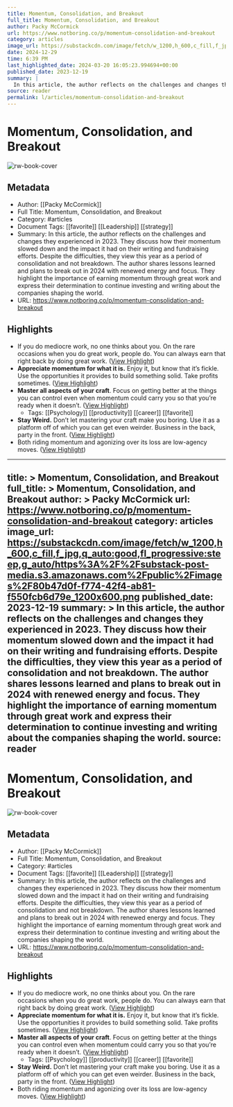 ```yaml
---
title: Momentum, Consolidation, and Breakout
full_title: Momentum, Consolidation, and Breakout
author: Packy McCormick
url: https://www.notboring.co/p/momentum-consolidation-and-breakout
category: articles
image_url: https://substackcdn.com/image/fetch/w_1200,h_600,c_fill,f_jpg,q_auto:good,fl_progressive:steep,g_auto/https%3A%2F%2Fsubstack-post-media.s3.amazonaws.com%2Fpublic%2Fimages%2F80b47d0f-f774-42f4-ab81-f550fcb6d79e_1200x600.png
date: 2024-12-29
time: 6:39 PM
last_highlighted_date: 2024-03-20 16:05:23.994694+00:00
published_date: 2023-12-19
summary: |
  In this article, the author reflects on the challenges and changes they experienced in 2023. They discuss how their momentum slowed down and the impact it had on their writing and fundraising efforts. Despite the difficulties, they view this year as a period of consolidation and not breakdown. The author shares lessons learned and plans to break out in 2024 with renewed energy and focus. They highlight the importance of earning momentum through great work and express their determination to continue investing and writing about the companies shaping the world.
source: reader
permalink: l/articles/momentum-consolidation-and-breakout
---
```

# Momentum, Consolidation, and Breakout

![rw-book-cover](https://substackcdn.com/image/fetch/w_1200,h_600,c_fill,f_jpg,q_auto:good,fl_progressive:steep,g_auto/https%3A%2F%2Fsubstack-post-media.s3.amazonaws.com%2Fpublic%2Fimages%2F80b47d0f-f774-42f4-ab81-f550fcb6d79e_1200x600.png)

## Metadata
- Author: [[Packy McCormick]]
- Full Title: Momentum, Consolidation, and Breakout
- Category: #articles
- Document Tags: [[favorite]] [[Leadership]] [[strategy]] 
- Summary: In this article, the author reflects on the challenges and changes they experienced in 2023. They discuss how their momentum slowed down and the impact it had on their writing and fundraising efforts. Despite the difficulties, they view this year as a period of consolidation and not breakdown. The author shares lessons learned and plans to break out in 2024 with renewed energy and focus. They highlight the importance of earning momentum through great work and express their determination to continue investing and writing about the companies shaping the world.
- URL: https://www.notboring.co/p/momentum-consolidation-and-breakout

## Highlights
- If you do mediocre work, no one thinks about you. On the rare occasions when you do great work, people do. You can always earn that right back by doing great work. ([View Highlight](https://read.readwise.io/read/01hse9fa5ray74z4x6bkep8ep5))
- **Appreciate momentum for what it is.** Enjoy it, but know that it’s fickle. Use the opportunities it provides to build something solid. Take profits sometimes. ([View Highlight](https://read.readwise.io/read/01hse9qfj85z5jrqzc63pgddfp))
- **Master all aspects of your craft**. Focus on getting better at the things you can control even when momentum could carry you so that you’re ready when it doesn’t. ([View Highlight](https://read.readwise.io/read/01hse9qpee5yy4h0t54ffzz3ht))
    - Tags: [[Psychology]] [[productivity]] [[career]] [[favorite]] 
- **Stay Weird.** Don’t let mastering your craft make you boring. Use it as a platform off of which you can get even weirder. Business in the back, party in the front. ([View Highlight](https://read.readwise.io/read/01hse9qwjpnpfrytg8ztp70brj))
- Both riding momentum and agonizing over its loss are low-agency moves. ([View Highlight](https://read.readwise.io/read/01hse9rbq00yj7p4mkh7hb58zr))


---
title: >
  Momentum, Consolidation, and Breakout
full_title: >
  Momentum, Consolidation, and Breakout
author: >
  Packy McCormick
url: https://www.notboring.co/p/momentum-consolidation-and-breakout
category: articles
image_url: https://substackcdn.com/image/fetch/w_1200,h_600,c_fill,f_jpg,q_auto:good,fl_progressive:steep,g_auto/https%3A%2F%2Fsubstack-post-media.s3.amazonaws.com%2Fpublic%2Fimages%2F80b47d0f-f774-42f4-ab81-f550fcb6d79e_1200x600.png
published_date: 2023-12-19
summary: >
  In this article, the author reflects on the challenges and changes they experienced in 2023. They discuss how their momentum slowed down and the impact it had on their writing and fundraising efforts. Despite the difficulties, they view this year as a period of consolidation and not breakdown. The author shares lessons learned and plans to break out in 2024 with renewed energy and focus. They highlight the importance of earning momentum through great work and express their determination to continue investing and writing about the companies shaping the world.
source: reader
---
# Momentum, Consolidation, and Breakout

![rw-book-cover](https://substackcdn.com/image/fetch/w_1200,h_600,c_fill,f_jpg,q_auto:good,fl_progressive:steep,g_auto/https%3A%2F%2Fsubstack-post-media.s3.amazonaws.com%2Fpublic%2Fimages%2F80b47d0f-f774-42f4-ab81-f550fcb6d79e_1200x600.png)

## Metadata
- Author: [[Packy McCormick]]
- Full Title: Momentum, Consolidation, and Breakout
- Category: #articles
- Document Tags: [[favorite]] [[Leadership]] [[strategy]] 
- Summary: In this article, the author reflects on the challenges and changes they experienced in 2023. They discuss how their momentum slowed down and the impact it had on their writing and fundraising efforts. Despite the difficulties, they view this year as a period of consolidation and not breakdown. The author shares lessons learned and plans to break out in 2024 with renewed energy and focus. They highlight the importance of earning momentum through great work and express their determination to continue investing and writing about the companies shaping the world.
- URL: https://www.notboring.co/p/momentum-consolidation-and-breakout

## Highlights
- If you do mediocre work, no one thinks about you. On the rare occasions when you do great work, people do. You can always earn that right back by doing great work. ([View Highlight](https://read.readwise.io/read/01hse9fa5ray74z4x6bkep8ep5))
- **Appreciate momentum for what it is.** Enjoy it, but know that it’s fickle. Use the opportunities it provides to build something solid. Take profits sometimes. ([View Highlight](https://read.readwise.io/read/01hse9qfj85z5jrqzc63pgddfp))
- **Master all aspects of your craft**. Focus on getting better at the things you can control even when momentum could carry you so that you’re ready when it doesn’t. ([View Highlight](https://read.readwise.io/read/01hse9qpee5yy4h0t54ffzz3ht))
    - Tags: [[Psychology]] [[productivity]] [[career]] [[favorite]] 
- **Stay Weird.** Don’t let mastering your craft make you boring. Use it as a platform off of which you can get even weirder. Business in the back, party in the front. ([View Highlight](https://read.readwise.io/read/01hse9qwjpnpfrytg8ztp70brj))
- Both riding momentum and agonizing over its loss are low-agency moves. ([View Highlight](https://read.readwise.io/read/01hse9rbq00yj7p4mkh7hb58zr))


